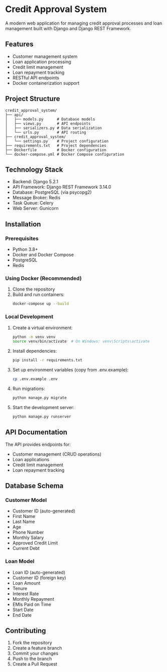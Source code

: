# Credit Approval System

A modern web application for managing credit approval processes and loan management built with Django and Django REST Framework.

## Features

- Customer management system
- Loan application processing
- Credit limit management
- Loan repayment tracking
- RESTful API endpoints
- Docker containerization support

## Project Structure

```
credit_approval_system/
├── api/
│   ├── models.py      # Database models
│   ├── views.py       # API endpoints
│   ├── serializers.py # Data serialization
│   └── urls.py        # API routing
├── credit_approval_system/
│   └── settings.py    # Project configuration
├── requirements.txt   # Project dependencies
├── Dockerfile         # Docker configuration
└── docker-compose.yml # Docker Compose configuration
```

## Technology Stack

- Backend: Django 5.2.1
- API Framework: Django REST Framework 3.14.0
- Database: PostgreSQL (via psycopg2)
- Message Broker: Redis
- Task Queue: Celery
- Web Server: Gunicorn

## Installation

### Prerequisites

- Python 3.8+
- Docker and Docker Compose
- PostgreSQL
- Redis

### Using Docker (Recommended)

1. Clone the repository
2. Build and run containers:
   ```bash
   docker-compose up --build
   ```

### Local Development

1. Create a virtual environment:
   ```bash
   python -m venv venv
   source venv/bin/activate  # On Windows: venv\Scripts\activate
   ```

2. Install dependencies:
   ```bash
   pip install -r requirements.txt
   ```

3. Set up environment variables (copy from .env.example):
   ```bash
   cp .env.example .env
   ```

4. Run migrations:
   ```bash
   python manage.py migrate
   ```

5. Start the development server:
   ```bash
   python manage.py runserver
   ```

## API Documentation

The API provides endpoints for:
- Customer management (CRUD operations)
- Loan applications
- Credit limit management
- Loan repayment tracking

## Database Schema

### Customer Model
- Customer ID (auto-generated)
- First Name
- Last Name
- Age
- Phone Number
- Monthly Salary
- Approved Credit Limit
- Current Debt

### Loan Model
- Loan ID (auto-generated)
- Customer ID (foreign key)
- Loan Amount
- Tenure
- Interest Rate
- Monthly Repayment
- EMIs Paid on Time
- Start Date
- End Date

## Contributing

1. Fork the repository
2. Create a feature branch
3. Commit your changes
4. Push to the branch
5. Create a Pull Request

